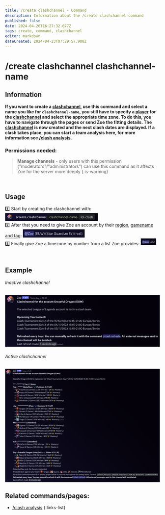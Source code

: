 ```yaml
---
title: /create clashchannel - Command
description: Information about the /create clashchannel command
published: false
date: 2024-04-26T16:27:32.077Z
tags: create, command, clashchannel
editor: markdown
dateCreated: 2024-04-23T07:29:57.900Z
---
```


# /create clashchannel clashchannel-name
## Information
**If you want to create a [clashchannel](/en/features/clashchannel), use this command and select a name you like for `clashchannel-name`, you still have to specify a [player](/en/terms/player) for the [clashchannel](/en/features/clashchannel) and select the appropriate time zone. To do this, you have to navigate through the pages or send Zoe the fitting details. The [clashchannel](/en/features/clashchannel) is now created and the next clash dates are displayed. If a clash takes place, you can start a team analysis here, for more information see [/clash analysis](/en/commands/clashchannel/analysis).**<br>

### Permissions needed:
>**Manage channels** - only users with this permission ("moderators"/"administrators") can use this command as it affects Zoe for the server more deeply {.is-warning}

<br>

## Usage
:one: Start by creating the clashchannel with:
<img src="/en_/en_create_clashchannel_riotid_1.png" width="60%"><br>
:two: After that you need to give Zoe an account by their [region](/en/terms/region), [gamename and tag](/en/terms/riotid):
<img src="/en_/en_create_clashchannel_riotid_2.png" width="40%"><br>
:three: Finally give Zoe a timezone by number from a list Zoe provides:
<img src="/en_/en_create_clashchannel_time.png" width="10%">


<br>
 
## Example
###### Inactive clashchannel
![](/en_/en_clashchannel_inactive.png)

###### Active clashchannel
![](/en_/en_clashchannel_active.png)
<br>
 
## Related commands/pages:
-   [/clash analysis](/en/commands/clashchannel/analysis/)
{.links-list}
